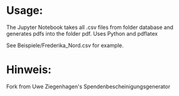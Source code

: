# Usage:

The Jupyter Notebook takes all .csv files from folder database and generates pdfs into the folder pdf. Uses Python and pdflatex

See Beispiele/Frederika_Nord.csv for example.


# Hinweis:

Fork from Uwe Ziegenhagen's Spendenbescheinigungsgenerator